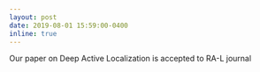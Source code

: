 ```yaml
---
layout: post
date: 2019-08-01 15:59:00-0400
inline: true
---
```


Our paper on Deep Active Localization is accepted to RA-L journal